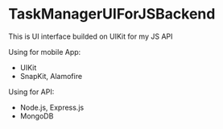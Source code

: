 # TaskManagerUIForJSBackend

This is UI interface builded on UIKit for my JS API

Using for mobile App:
- UIKit
- SnapKit, Alamofire

Using for API:
- Node.js, Express.js
- MongoDB
